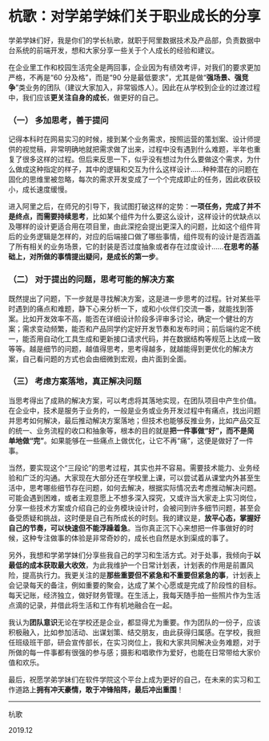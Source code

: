 # 杭歌：对学弟学妹们关于职业成长的分享

学弟学妹们好，我是你们的学长杭歌，就职于阿里数据技术及产品部，负责数据中台系统的前端开发，想和大家分享一些关于个人成长的经验和建议。

在企业里工作和校园生活完全是两回事，企业因为有绩效考评，对我们的要求更加严格，不再是“60 分及格”，而是“90 分是最低要求”，尤其是做“**强场景、强竞争**”类业务的团队（建议大家加入，非常锻炼人）。因此在从学校到企业的过渡过程中，我们应该**更关注自身的成长**，做更好的自己。

### **（一） 多加思考，善于提问**

记得本科时在网易实习的时候，接到某个业务需求，按照运营的策划案、设计师提供的视觉稿，非常明确地就把需求做了出来，过程中没有遇到什么难题，半年也重复了很多这样的过程。但后来反思一下，似乎没有想过为什么要做这个需求，为什么做成这种指定的样子，其中的逻辑和交互为什么这样设计……种种潜在的问题在固化的思维里被忽略，每次的需求开发变成了一个个完成即止的任务，因此收获较小，成长速度缓慢。

进入阿里之后，在师兄的引导下，我试图打破这样的定势：**一项任务，完成了并不是终点，而需要持续思考**，比如某个组件为什么要这么设计，这样设计的优缺点以及哪样的设计更适合用在项目里，由此深挖会提出更深入的问题，比如这个组件背后的业务逻辑是怎样的，对应的后端接口做了哪些事情，组件现有的设计是否涵盖了所有相关的业务场景，它的封装是否过度抽象或者存在过度设计……**在思考的基础上，对所做的事情提出疑问，是成长的第一步**。

### **（二） 对于提出的问题，思考可能的解决方案**

既然提出了问题，下一步就是寻找解决方案，这是进一步思考的过程。针对某些平时遇到的痛点和难题，静下心来分析一下，或和小伙伴们交流一番，就能找到答案。比如开发效率不高，能否在详细设计阶段多评审多讨论，确定一个健壮的方案；需求变动频繁，能否和产品同学约定好开发节奏和发布时间；前后端约定不统一，能否用自动化工具生成和更新接口请求代码，并在数据结构等规范上达成一致等等。越是细节的问题，越值得思考，思考得越多，就越能得到更优化的解决方案，自己看问题的方式也会由细微到宏观，由片面到全面。

### **（三） 考虑方案落地，真正解决问题**

当思考得出了成熟的解决方案，可以考虑将其落地实现，在团队项目中产生价值。在企业中，技术是服务于业务的，一般是业务或业务开发过程中有痛点，找出问题并思考如何解决，最后推动解决方案落地；但技术也能够反推业务，比如产品交互的统一、业务流程的收口和抽象等，根本的目的就是**把一件事做“好”，而不是简单地做“完”**。如果能够在一些痛点上做优化，让它不再“痛”，这便是做好了一件事。

当然，要实现这个“三段论”的思考过程，其实也并不容易。需要技术能力、业务经验和广泛的沟通。大家现在大部分还在学校里上课，可以尝试着从课堂内外甚至生活中，思考哪些细节存在问题，如何去解决，根据实际情况去考虑推动解决问题。可能会遇到困难，或者主观意愿上不想多深入探究，又或许当大家走上实习岗位，分享一些技术方案或介绍自己的业务模块设计时，会被问到许多细节问题，甚至会备受质疑和挑战，这时便是自己有所成长的时刻。我的建议是，**放平心态，掌握好自己的节奏，可以快速但不能浮躁着急**。当你真正沉下心来想把一件事做好的时候，这种专注做事的体验是非常奇妙的，成长也自然是水到渠成的事了。

另外，我想和学弟学妹们分享些我自己的学习和生活方式。对于处事，我倾向于**以最低的成本获取最大收效**，为此我维护一个日常计划表，计划表的作用是前置风险，提高执行力。我更关注的是**那些重要但不紧急和不重要但紧急的事**，计划表上会记录每天的备注，例如重要的聚会，达成了某个心愿或是完成了阶段性的目标。每天记账，经济独立，做好财务管理。在生活上，我每天随手拍一些照片作为生活点滴的记录，并借此将生活和工作有机地融合在一起。

我认为**团队意识**无论在学校还是企业，都显得尤为重要。作为团队的一份子，应该积极融入，比如参加活动、出谋划策、结交朋友，由此获得归属感。在学校，我担任班级班干部，研会宣传部长，在实习岗位上，我和大家共同解决业务难题，对于所做的每一件事都有很强的参与感；摄影和唱歌作为爱好，也能在日常带给大家价值和欢乐。

最后，祝愿学弟学妹们在软件学院这个平台上成为更好的自己，在未来的实习和工作道路上**拥有冲天豪情，敢于冲锋陷阵，最后冲出重围**！

---

杭歌

2019.12
